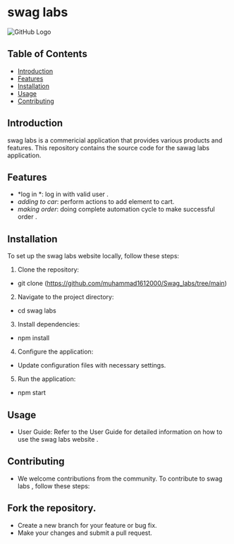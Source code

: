 # swag labs

<img src="https://camo.githubusercontent.com/af5be8f3d9366913bb555d9bc0b83392d6e03e63184cedc7e59654f6414287d6/68747470733a2f2f7777772e736175636564656d6f2e636f6d2f76312f696d672f4c6f67696e5f426f745f677261706869632e706e67" alt="GitHub Logo">

## Table of Contents

- [Introduction](#introduction)
- [Features](#features)
- [Installation](#installation)
- [Usage](#usage)
- [Contributing](#contributing)

## Introduction

swag labs  is a  commericial  application that provides various products  and features. This repository contains the source code for the sawag labs  application.

## Features

- *log in  *: log in with valid user .
- *adding to car*: perform actions to add element to cart.
- *making order*: doing complete  automation cycle to make successful order .


## Installation

To set up the swag labs website locally, follow these steps:

1. Clone the repository:
*   git clone (https://github.com/muhammad1612000/Swag_labs/tree/main)
2. Navigate to the project directory:
*   cd swag labs
3. Install dependencies:
*   npm install
4. Configure the application:

* Update configuration files with necessary settings.
5. Run the application:
*   npm start

## Usage
* User Guide: Refer to the User Guide for detailed information on how to use the swag labs website .
## Contributing
* We welcome contributions from the community. To contribute to swag labs , follow these steps:

## Fork the repository.
* Create a new branch for your feature or bug fix.
* Make your changes and submit a pull request.
